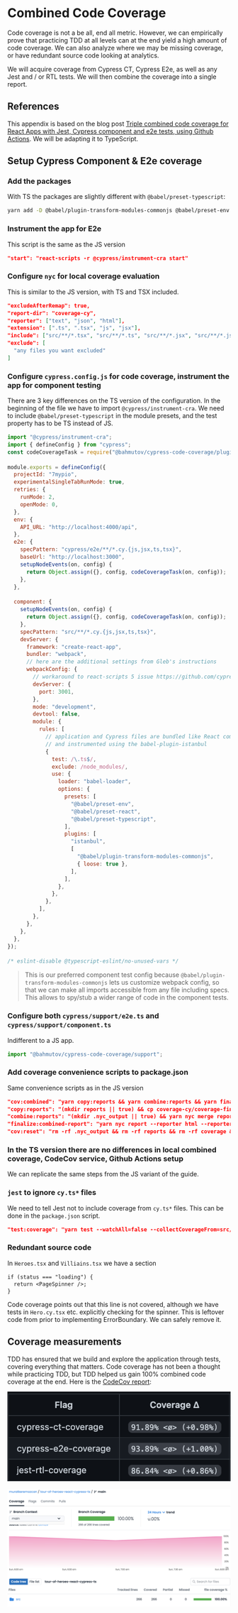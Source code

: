 # Combined Code Coverage

Code coverage is not a be all, end all metric. However, we can empirically prove that practicing TDD at all levels can at the end yield a high amount of code coverage. We can also analyze where we may be missing coverage, or have redundant source code looking at analytics.

We will acquire coverage from Cypress CT, Cypress E2e, as well as any Jest and / or RTL tests. We will then combine the coverage into a single report.

## References

This appendix is based on the blog post [Triple combined code coverage for React Apps with Jest, Cypress component and e2e tests, using Github Actions](https://dev.to/muratkeremozcan/triple-combined-code-coverage-for-react-apps-with-jest-cypress-component-and-e2e-tests-using-github-actions-1icc). We will be adapting it to TypeScript.

## Setup Cypress Component & E2e coverage

### Add the packages

With TS the packages are slightly different with `@babel/preset-typescript`:

```bash
yarn add -D @babel/plugin-transform-modules-commonjs @babel/preset-env @babel/preset-react @babel/preset-typescript @bahmutov/cypress-code-coverage @cypress/instrument-cra  babel-loader istanbul istanbul-lib-coverage nyc
```

### Instrument the app for E2e

This script is the same as the JS version

```json
"start": "react-scripts -r @cypress/instrument-cra start"
```

### Configure `nyc` for local coverage evaluation

This is similar to the JS version, with TS and TSX included.

```json
"excludeAfterRemap": true,
"report-dir": "coverage-cy",
"reporter": ["text", "json", "html"],
"extension": [".ts", ".tsx", "js", "jsx"],
"include": ["src/**/*.tsx", "src/**/*.ts", "src/**/*.jsx", "src/**/*.js"],
"exclude": [
  "any files you want excluded"
]
```

### Configure `cypress.config.js` for code coverage, instrument the app for component testing

There are 3 key differences on the TS version of the configuration. In the beginning of the file we have to import `@cypress/instrument-cra`. We need to include `@babel/preset-typescript` in the module presets, and the test property has to be TS instead of JS.

```javascript
import "@cypress/instrument-cra";
import { defineConfig } from "cypress";
const codeCoverageTask = require("@bahmutov/cypress-code-coverage/plugin");

module.exports = defineConfig({
  projectId: "7mypio",
  experimentalSingleTabRunMode: true,
  retries: {
    runMode: 2,
    openMode: 0,
  },
  env: {
    API_URL: "http://localhost:4000/api",
  },
  e2e: {
    specPattern: "cypress/e2e/**/*.cy.{js,jsx,ts,tsx}",
    baseUrl: "http://localhost:3000",
    setupNodeEvents(on, config) {
      return Object.assign({}, config, codeCoverageTask(on, config));
    },
  },

  component: {
    setupNodeEvents(on, config) {
      return Object.assign({}, config, codeCoverageTask(on, config));
    },
    specPattern: "src/**/*.cy.{js,jsx,ts,tsx}",
    devServer: {
      framework: "create-react-app",
      bundler: "webpack",
      // here are the additional settings from Gleb's instructions
      webpackConfig: {
        // workaround to react-scripts 5 issue https://github.com/cypress-io/cypress/issues/22762
        devServer: {
          port: 3001,
        },
        mode: "development",
        devtool: false,
        module: {
          rules: [
            // application and Cypress files are bundled like React components
            // and instrumented using the babel-plugin-istanbul
            {
              test: /\.ts$/,
              exclude: /node_modules/,
              use: {
                loader: "babel-loader",
                options: {
                  presets: [
                    "@babel/preset-env",
                    "@babel/preset-react",
                    "@babel/preset-typescript",
                  ],
                  plugins: [
                    "istanbul",
                    [
                      "@babel/plugin-transform-modules-commonjs",
                      { loose: true },
                    ],
                  ],
                },
              },
            },
          ],
        },
      },
    },
  },
});

/* eslint-disable @typescript-eslint/no-unused-vars */
```

> This is our preferred component test config because `@babel/plugin-transform-modules-commonjs` lets us customize webpack config, so that we can make all imports accessible from any file including specs. This allows to spy/stub a wider range of code in the component tests.

### Configure both `cypress/support/e2e.ts` and `cypress/support/component.ts`

Indifferent to a JS app.

```js
import "@bahmutov/cypress-code-coverage/support";
```

### Add coverage convenience scripts to package.json

Same convenience scripts as in the JS version

```json
"cov:combined": "yarn copy:reports && yarn combine:reports && yarn finalize:combined-report",
"copy:reports": "(mkdir reports || true) && cp coverage-cy/coverage-final.json reports/from-cypress.json && cp coverage/coverage-final.json reports/from-jest.json",
"combine:reports": "(mkdir .nyc_output || true) && yarn nyc merge reports && mv coverage.json .nyc_output/out.json",
"finalize:combined-report": "yarn nyc report --reporter html --reporter text --reporter json-summary --report-dir combined-coverage",
"cov:reset": "rm -rf .nyc_output && rm -rf reports && rm -rf coverage && rm -rf coverage-cy && rm -rf combined-coverage",
```

### In the TS version there are no differences in local combined coverage, CodeCov service, Github Actions setup

We can replicate the same steps from the JS variant of the guide.

### `jest` to ignore `cy.ts*` files

We need to tell Jest not to include coverage from `cy.ts*` files. This can be done in the `package.json` script.

```json
"test:coverage": "yarn test --watchAll=false --collectCoverageFrom=src/**/*.ts* --collectCoverageFrom=!src/**/*.*.ts* --coverage",
```

### Redundant source code

In `Heroes.tsx` and `Villiains.tsx` we have a section

```tsx
if (status === "loading") {
  return <PageSpinner />;
}
```

Code coverage points out that this line is not covered, although we have tests in `Hero.cy.tsx` etc. explicitly checking for the spinner. This is leftover code from prior to implementing ErrorBoundary. We can safely remove it.

## Coverage measurements

TDD has ensured that we build and explore the application through tests, covering everything that matters. Code coverage has not been a thought while practicing TDD, but TDD helped us gain 100% combined code coverage at the end. Here is the [CodeCov report](https://app.codecov.io/gh/muratkeremozcan/tour-of-heroes-react-cypress-ts?search=&trend=24%20hours):

![3-cov](../img/3-cov.png)

![combined-100](../img/combined-100.png)
